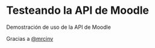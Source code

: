 # Testeando la API de Moodle
Demostración de uso de la API de Moodle

Gracias a [@mrcinv](https://github.com/mrcinv/moodle_api.py)

